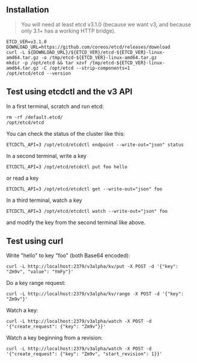 
## Installation

> You will need at least etcd v3.1.0 (because we want v3, and because only 3.1+ has a working HTTP bridge).

```console
ETCD_VER=v3.1.0
DOWNLOAD_URL=https://github.com/coreos/etcd/releases/download
curl -L ${DOWNLOAD_URL}/${ETCD_VER}/etcd-${ETCD_VER}-linux-amd64.tar.gz -o /tmp/etcd-${ETCD_VER}-linux-amd64.tar.gz
mkdir -p /opt/etcd && tar xzvf /tmp/etcd-${ETCD_VER}-linux-amd64.tar.gz -C /opt/etcd --strip-components=1
/opt/etcd/etcd --version
```

## Test using etcdctl and the v3 API

In a first terminal, scratch and run etcd:

```console
rm -rf /default.etcd/
/opt/etcd/etcd
```

You can check the status of the cluster like this:

```console
ETCDCTL_API=3 /opt/etcd/etcdctl endpoint --write-out="json" status
```

In a second terminal, write a key

```console
ETCDCTL_API=3 /opt/etcd/etcdctl put foo hello
```

or read a key

```console
ETCDCTL_API=3 /opt/etcd/etcdctl get --write-out="json" foo
```

In a third terminal, watch a key

```console
ETCDCTL_API=3 /opt/etcd/etcdctl watch --write-out="json" foo
```

and modify the key from the second terminal like above.


## Test using curl

Write "hello" to key "foo" (both Base64 encoded):

```console
curl -L http://localhost:2379/v3alpha/kv/put -X POST -d '{"key": "Zm9v", "value": "YmFy"}'
```

Do a key range request:

```console
curl -L http://localhost:2379/v3alpha/kv/range -X POST -d '{"key": "Zm9v"}'
```

Watch a key:

```console
curl -L http://localhost:2379/v3alpha/watch -X POST -d '{"create_request": {"key": "Zm9v"}}'
```

Watch a key beginning from a revision:

```console
curl -L http://localhost:2379/v3alpha/watch -X POST -d '{"create_request": {"key": "Zm9v", "start_revision": 1}}'
```
